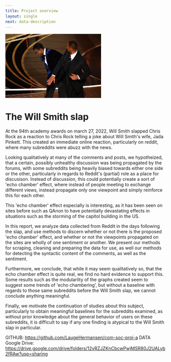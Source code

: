 ```yaml
---
title: Project overview
layout: single
next: data-description
---
```


<img src="/images/slap.png" width="300" />

# The Will Smith slap

At the 94th academy awards on march 27, 2022, Will Smith slapped Chris Rock as a reaction to Chris Rock telling a joke about Will Smith's wife, Jada Pinkett. This created an immediate online reaction, particularly on reddit, where many subreddits were abuzz with the news. 

Looking qualitatively at many of the comments and posts, we hypotheized, that a certain, possibly unhealthy discussion was being propagated by the forums, with some subreddits being heavily biased towards either one side or the other, particularly in regards to Reddit's (partial) role as a place for discusison. Instead of discussion, this could potentially create a sort of 'echo chamber' effect, where instead of people meeting to exchange different views, instead propagate only one viewpoint and simply reinforce this for each other.

This 'echo chamber' effect especially is interesting, as it has been seen on sites before such as QAnon to have potentially devastating effects in situations such as the storming of the capitol building in the US.

In this report, we analyze data collected from Reddit in the days following the slap, and use methods to discern whether or not there is the proposed 'echo chamber' effect, and whether or not the viewpoints propagated on the sites are wholly of one sentiment or another. We present our methods for scraping, cleaning and preparing the data for use, as well our methods for detecting the syntactic content of the comments, as well as the sentiment. 

Furthermore, we conclude, that while it may seem qualitatively so, that the echo chamber effect is quite real, we find no hard evidence to support this. Some results such as the modularlity of the graphs created seem to suggest some trends of 'echo chambering', but without a baseline with regards to those same subreddits before the Will Smith slap, we cannot conclude anything meaningful.

Finally, we motivate the continuation of studies about this subject, particularly to obtain meaningful baselines for the subreddits examined, as without prior knowledge about the general behavior of users on these subreddits, it is difficult to say if any one finding is atypical to the Will Smith slap in particular. 

GITHUB: https://github.com/LaugeHermansen/com-soc-proj-a
DATA Google Drive: https://drive.google.com/drive/folders/12vRZJZKnCbcwPwjMSR80J2UALyb2fRAw?usp=sharing

